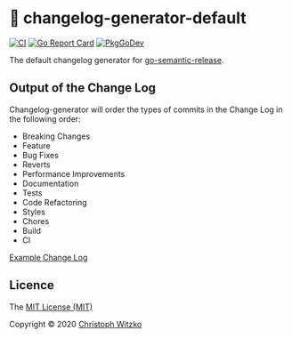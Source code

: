 # :memo: changelog-generator-default
[![CI](https://github.com/go-semantic-release/changelog-generator-default/workflows/CI/badge.svg?branch=master)](https://github.com/go-semantic-release/changelog-generator-default/actions?query=workflow%3ACI+branch%3Amaster)
[![Go Report Card](https://goreportcard.com/badge/github.com/go-semantic-release/changelog-generator-default)](https://goreportcard.com/report/github.com/go-semantic-release/changelog-generator-default)
[![PkgGoDev](https://pkg.go.dev/badge/github.com/go-semantic-release/changelog-generator-default)](https://pkg.go.dev/github.com/go-semantic-release/changelog-generator-default)

The default changelog generator for [go-semantic-release](https://github.com/go-semantic-release/semantic-release).

## Output of the Change Log

Changelog-generator will order the types of commits in the Change Log in the following order:
- Breaking Changes
- Feature
- Bug Fixes
- Reverts
- Performance Improvements
- Documentation
- Tests
- Code Refactoring
- Styles
- Chores
- Build
- CI

[Example Change Log](./examples/GENERATED_CHANGELOG.md)

## Licence

The [MIT License (MIT)](http://opensource.org/licenses/MIT)

Copyright © 2020 [Christoph Witzko](https://twitter.com/christophwitzko)
